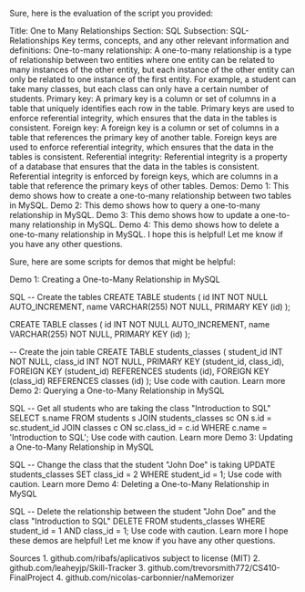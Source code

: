 Sure, here is the evaluation of the script you provided:

Title: One to Many Relationships
Section: SQL
Subsection: SQL-Relationships
Key terms, concepts, and any other relevant information and definitions:
One-to-many relationship: A one-to-many relationship is a type of relationship between two entities where one entity can be related to many instances of the other entity, but each instance of the other entity can only be related to one instance of the first entity. For example, a student can take many classes, but each class can only have a certain number of students.
Primary key: A primary key is a column or set of columns in a table that uniquely identifies each row in the table. Primary keys are used to enforce referential integrity, which ensures that the data in the tables is consistent.
Foreign key: A foreign key is a column or set of columns in a table that references the primary key of another table. Foreign keys are used to enforce referential integrity, which ensures that the data in the tables is consistent.
Referential integrity: Referential integrity is a property of a database that ensures that the data in the tables is consistent. Referential integrity is enforced by foreign keys, which are columns in a table that reference the primary keys of other tables.
Demos:
Demo 1: This demo shows how to create a one-to-many relationship between two tables in MySQL.
Demo 2: This demo shows how to query a one-to-many relationship in MySQL.
Demo 3: This demo shows how to update a one-to-many relationship in MySQL.
Demo 4: This demo shows how to delete a one-to-many relationship in MySQL.
I hope this is helpful! Let me know if you have any other questions.

Sure, here are some scripts for demos that might be helpful:

Demo 1: Creating a One-to-Many Relationship in MySQL

SQL
-- Create the tables
CREATE TABLE students (
  id INT NOT NULL AUTO_INCREMENT,
  name VARCHAR(255) NOT NULL,
  PRIMARY KEY (id)
);

CREATE TABLE classes (
  id INT NOT NULL AUTO_INCREMENT,
  name VARCHAR(255) NOT NULL,
  PRIMARY KEY (id)
);

-- Create the join table
CREATE TABLE students_classes (
  student_id INT NOT NULL,
  class_id INT NOT NULL,
  PRIMARY KEY (student_id, class_id),
  FOREIGN KEY (student_id) REFERENCES students (id),
  FOREIGN KEY (class_id) REFERENCES classes (id)
);
Use code with caution. Learn more
Demo 2: Querying a One-to-Many Relationship in MySQL

SQL
-- Get all students who are taking the class "Introduction to SQL"
SELECT s.name
FROM students s
JOIN students_classes sc ON s.id = sc.student_id
JOIN classes c ON sc.class_id = c.id
WHERE c.name = 'Introduction to SQL';
Use code with caution. Learn more
Demo 3: Updating a One-to-Many Relationship in MySQL

SQL
-- Change the class that the student "John Doe" is taking
UPDATE students_classes
SET class_id = 2
WHERE student_id = 1;
Use code with caution. Learn more
Demo 4: Deleting a One-to-Many Relationship in MySQL

SQL
-- Delete the relationship between the student "John Doe" and the class "Introduction to SQL"
DELETE FROM students_classes
WHERE student_id = 1 AND class_id = 1;
Use code with caution. Learn more
I hope these demos are helpful! Let me know if you have any other questions.

Sources
1. 
github.com/ribafs/aplicativos subject to license (MIT)
2. 
github.com/leaheyjp/Skill-Tracker
3. 
github.com/trevorsmith772/CS410-FinalProject
4. 
github.com/nicolas-carbonnier/naMemorizer





